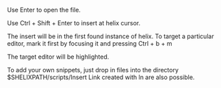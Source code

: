 Use Enter to open the file.

Use Ctrl + Shift + Enter to insert at helix cursor.

The insert will be in the first found instance of helix.
To target a particular editor, mark it first by focusing it and pressing Ctrl + b + m

The target editor will be highlighted.

To add your own snippets, just drop in files into the directory $SHELIXPATH/scripts/Insert
Link created with ln are also possible.
